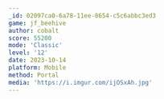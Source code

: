 ```yaml
---
_id: 02097ca0-6a78-11ee-8654-c5c6abbc3ed3
game: jf_beehive
author: cobalt
score: 55200
mode: 'Classic'
level: '12'
date: 2023-10-14
platform: Mobile
method: Portal
media: 'https://i.imgur.com/ijOSxAh.jpg'
---
```

